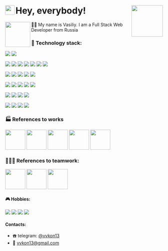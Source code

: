 # <img src="https://media.giphy.com/media/hvRJCLFzcasrR4ia7z/giphy.gif" width="30px" align="left"/> Hey, everybody! <img src="https://media.giphy.com/media/v1.Y2lkPTc5MGI3NjExMjRseGtoZzd2ZTFyMWhhMWphbW53OTJtM25uMjgyMXdhZHN4cGxraCZlcD12MV9pbnRlcm5hbF9naWZfYnlfaWQmY3Q9dHM/XH9wwXfUXu91wAJwN5/giphy.gif" width="100" align="right"/> 

<img src="https://media.giphy.com/media/v1.Y2lkPTc5MGI3NjExZnNtY2wzMDVqYmRtazExYzRmMm5yZGVlYjJxbWsyM3Z1Mzk0Z3BycyZlcD12MV9pbnRlcm5hbF9naWZfYnlfaWQmY3Q9cw/htSeueZxZ2RkBPrIe1/giphy.gif" width="80" align="left"> :man_technologist:  My name is Vasiliy. I am a Full Stack Web Developer from Russia



### 🧰 Technology stack:

<img src="https://img.shields.io/badge/JavaScript-1c2f2f?style=for-the-badge&logo=javascript"/> <img src="https://img.shields.io/badge/typescript-1c2f2f?style=for-the-badge&logo=typescript">

<img src="https://img.shields.io/badge/Node.js-1c2f2f?style=for-the-badge&logo=nodedotjs"/> <img src="https://img.shields.io/badge/express.js-1c2f2f?style=for-the-badge&logo=express"/> <img src="https://img.shields.io/badge/nest.js-1c2f2f?style=for-the-badge&logo=nestjs"/> <img src="https://img.shields.io/badge/postgre%20sql-1c2f2f?style=for-the-badge&logo=postgresql"/> <img src="https://img.shields.io/badge/MongoDB-1c2f2f?style=for-the-badge&logo=mongodb"/> <img src="https://img.shields.io/badge/swagger-1c2f2f?style=for-the-badge&logo=swagger"/> <img src="https://img.shields.io/badge/docker-1c2f2f?style=for-the-badge&logo=docker"/>

<img src="https://img.shields.io/badge/React-1c2f2f?style=for-the-badge&logo=react"/> <img src="https://img.shields.io/badge/next.js-1c2f2f?style=for-the-badge&logo=nextdotjs"/> <img src="https://img.shields.io/badge/redux%20toolkit-1c2f2f?style=for-the-badge&logo=redux"/> <img src="https://img.shields.io/badge/tanstack%20query-1c2f2f?style=for-the-badge&logo=reactquery"/> <img src="https://img.shields.io/badge/react%20hook%20form-1c2f2f?style=for-the-badge&logo=reacthookform"/>

<img src="https://img.shields.io/badge/HTML-1c2f2f?style=for-the-badge&logo=html5"/> <img src="https://img.shields.io/badge/CSS-1c2f2f?style=for-the-badge&logo=css3"/> <img src="https://img.shields.io/badge/SCSS-1c2f2f?style=for-the-badge&logo=sass"/> <img src="https://img.shields.io/badge/css%20modules-1c2f2f?style=for-the-badge&logo=cssmodules"> <img src="https://img.shields.io/badge/tailwind%20css-1c2f2f?style=for-the-badge&logo=tailwindcss">

<img src="https://img.shields.io/badge/mui-1c2f2f?style=for-the-badge&logo=mui"/> <img src="https://img.shields.io/badge/shadcn-1c2f2f?style=for-the-badge&logo=shadcnui"/> <img src="https://img.shields.io/badge/bootstrap-1c2f2f?style=for-the-badge&logo=bootstrap"/> <img src="https://img.shields.io/badge/Storybook-1c2f2f?style=for-the-badge&logo=storybook"/>  

<img src="https://img.shields.io/badge/ubuntu-1c2f2f?style=for-the-badge&logo=ubuntu"/> <img src="https://img.shields.io/badge/Git-1c2f2f?style=for-the-badge&logo=git"/> <img src="https://img.shields.io/badge/Figma-1c2f2f?style=for-the-badge&logo=figma"/> <img src="https://img.shields.io/badge/jest-1c2f2f?style=for-the-badge&logo=jest"/>     

### :factory: References to works
[<img src="http://www.takes.org/logo.png" height="64px"/>](https://github.com/vvkon13/movies-explorer-frontend/tree/main) [<img src="https://www.freepngimg.com/thumb/video_camera/86741-projector-movie-brand-accessory-camera-video.png" height="64px"/>](https://github.com/vvkon13/movies-explorer-api) [<img src="https://papik.pro/izobr/uploads/posts/2023-02/1676957661_papik-pro-p-poezd-sharzh-25.jpg" height="64px"/>](https://github.com/vvkon13/russian-travel) [<img src="https://down.imgspng.com/download/0720/book_PNG51114.png" height="64px"/>](https://github.com/vvkon13/how-to-learn) [<img src="https://live.staticflickr.com/8299/7787950668_9bba64c131_b.jpg" height="64px"/>](https://github.com/vvkon13/react-mesto-api-full-gha)

### 🧑‍🤝‍🧑 References to teamwork:
[<img src="https://i.pinimg.com/736x/2f/0d/bc/2f0dbc75f96bda0fd1c91ba9a63385ed.jpg" height="64px"/>](https://github.com/vvkon13/better-together)
[<img src="https://avatars.githubusercontent.com/u/155900142?s=200&v=4" height="64px"/>](https://github.com/Pet-projects-CodePET/Frontend/tree/develop)
[<img src="https://photo.tvigle.ru/res/tvigle/video/2018/04/27/27954e48-75eb-487d-a256-c76bb5207ec4.png" height="64px"/>](https://github.com/vvkon13/tourist-passport/tree/main)


#### :video_game: Hobbies:
<img src="https://img.shields.io/badge/codewars-b22222?style=flat&logo=codewars&logoColor=000000"/> <img src="https://img.shields.io/badge/LeetCode-000000?style=flat&logo=leetcode"/> <img src="https://img.shields.io/badge/Chess.com-4f7942?style=flat&logo=''&logoColor=000000"/> <img src="https://img.shields.io/badge/FIFA-101090?style=flat&logo=FIFA"/>
#### Сontacts:
* :telephone: telegram: [@vvkon13](https://t.me/vvkon13)
* :email: vvkon13@gmail.com 
